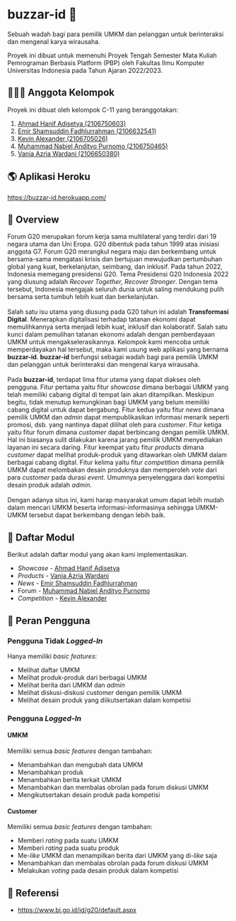 # buzzar-id 🐝
Sebuah wadah bagi para pemilik UMKM dan pelanggan untuk berinteraksi dan mengenal karya wirausaha.<br>

Proyek ini dibuat untuk memenuhi Proyek Tengah Semester Mata Kuliah Pemrograman Berbasis Platform (PBP) oleh Fakultas Ilmu Komputer Universitas Indonesia pada Tahun Ajaran 2022/2023.

## 🧑‍🤝‍🧑 Anggota Kelompok
Proyek ini dibuat oleh kelompok C-11 yang beranggotakan:
1. [Ahmad Hanif Adisetya (2106750603)](https://github.com/ahmadhanif3)
2. [Emir Shamsuddin Fadhlurrahman (2106632541)](https://github.com/Emyr298)
3. [Kevin Alexander (2106705026)](https://github.com/kevin-alex-12)
4. [Muhammad Nabiel Andityo Purnomo (2106750465)](https://github.com/mnabielap)
5. [Vania Azria Wardani (2106650380)](https://github.com/vaniaazr)

## 🌎 Aplikasi Heroku
https://buzzar-id.herokuapp.com/

## 📝 Overview
Forum G20 merupakan forum kerja sama multilateral yang terdiri dari 19 negara utama dan Uni Eropa. G20 dibentuk pada tahun 1999 atas inisiasi anggota G7. Forum G20 merangkul negara maju dan berkembang untuk bersama-sama mengatasi krisis dan bertujuan mewujudkan pertumbuhan global yang kuat, berkelanjutan, seimbang, dan inklusif. Pada tahun 2022, Indonesia memegang presidensi G20. Tema Presidensi G20 Indonesia 2022 yang diusung adalah *Recover Together, Recover Stronger*. Dengan tema tersebut, Indonesia mengajak seluruh dunia untuk saling mendukung pulih bersama serta tumbuh lebih kuat dan berkelanjutan. 
<br><br>
Salah satu isu utama yang diusung pada G20 tahun ini adalah **Transformasi Digital**. Menerapkan digitalisasi terhadap tatanan ekonomi dapat memulihkannya serta menjadi lebih kuat, inklusif dan kolaboratif. Salah satu kunci dalam pemulihan tatanan ekonomi adalah dengan pemberdayaan UMKM untuk mengakselerasikannya. Kelompok kami mencoba untuk memperdayakan hal tersebut, maka kami usung web aplikasi yang bernama **buzzar-id**. **buzzar-id** berfungsi sebagai wadah bagi para pemilik UMKM dan pelanggan untuk berinteraksi dan mengenal karya wirausaha.
<br><br>
Pada **buzzar-id**, terdapat lima fitur utama yang dapat diakses oleh pengguna. Fitur pertama yaitu fitur _showcase_ dimana berbagai UMKM yang telah memiliki cabang digital di tempat lain akan ditampilkan. Meskipun begitu, tidak menutup kemungkinan bagi UMKM yang belum memiliki cabang digital untuk dapat bergabung. Fitur kedua yaitu fitur _news_ dimana pemilik UMKM dan _admin_ dapat mempublikasikan informasi menarik seperti promosi, dsb. yang nantinya dapat dilihat oleh para _customer_. Fitur ketiga yaitu fitur forum dimana _customer_ dapat berbincang dengan pemilik UMKM. Hal ini biasanya sulit dilakukan karena jarang pemilik UMKM menyediakan layanan ini secara daring. Fitur keempat yaitu fitur _products_ dimana _customer_ dapat melihat produk-produk yang ditawarkan oleh UMKM dalam berbagai cabang digital. Fitur kelima yaitu fitur _competition_ dimana pemilik UMKM dapat melombakan desain produknya dan memperoleh _vote_ dari para _customer_ pada durasi _event_. Umumnya penyelenggara dari kompetisi desain produk adalah _admin_.
<br><br>
Dengan adanya situs ini, kami harap masyarakat umum dapat lebih mudah dalam mencari UMKM beserta informasi-informasinya sehingga UMKM-UMKM tersebut dapat berkembang dengan lebih baik.

## 📝 Daftar Modul
Berikut adalah daftar modul yang akan kami implementasikan.
- _Showcase_ - [Ahmad Hanif Adisetya](https://github.com/ahmadhanif3)
- _Products_ - [Vania Azria Wardani](https://github.com/vaniaazr)
- _News_ - [Emir Shamsuddin Fadhlurrahman](https://github.com/Emyr298)
- Forum - [Muhammad Nabiel Andityo Purnomo](https://github.com/mnabielap)
- _Competition_ - [Kevin Alexander](https://github.com/kevin-alex-12)

## 👨 Peran Pengguna
### **Pengguna Tidak _Logged-In_**    
Hanya memiliki _basic features_:
- Melihat daftar UMKM
- Melihat produk-produk dari berbagai UMKM
- Melihat berita dari UMKM dan _admin_
- Melihat diskusi-diskusi _customer_ dengan pemilik UMKM
- Melihat desain produk yang diikutsertakan dalam kompetisi

### **Pengguna _Logged-In_**
#### **UMKM**
Memiliki semua _basic features_ dengan tambahan:
- Menambahkan dan mengubah data UMKM
- Menambahkan produk
- Menambahkan berita terkait UMKM
- Menambahkan dan membalas obrolan pada forum diskusi UMKM
- Mengikutsertakan desain produk pada kompetisi

#### **Customer**   
Memiliki semua _basic features_ dengan tambahan:
- Memberi _rating_ pada suatu UMKM
- Memberi _rating_ pada suatu produk
- Me-_like_ UMKM dan menampilkan berita dari UMKM yang di-_like_ saja
- Menambahkan dan membalas obrolan pada forum diskusi UMKM
- Melakukan _voting_ pada desain produk dalam kompetisi

## 📝 Referensi
- https://www.bi.go.id/id/g20/default.aspx
